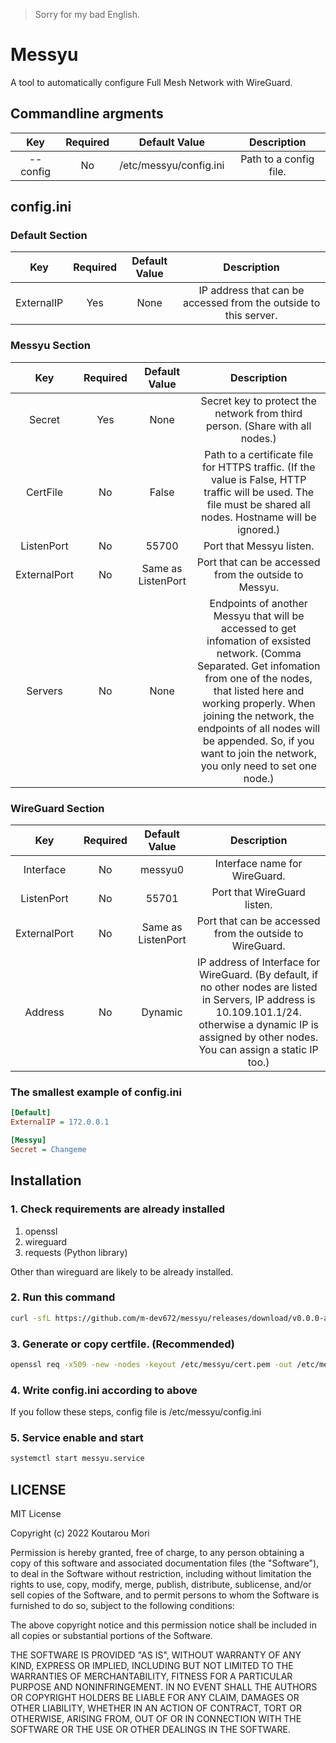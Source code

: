> Sorry for my bad English.

# Messyu
A tool to automatically configure Full Mesh Network with WireGuard.

## Commandline argments
| Key | Required | Default Value | Description |
|:---:|:---:|:---:|:---:| 
| --config | No | /etc/messyu/config.ini | Path to a config file. |

## config.ini

### Default Section

| Key | Required | Default Value | Description |
|:---:|:---:|:---:|:---:| 
| ExternalIP | Yes | None | IP address that can be accessed from the outside to this server. |

### Messyu Section

| Key | Required | Default Value | Description |
|:---:|:---:|:---:|:---:| 
| Secret | Yes | None | Secret key to protect the network from third person. (Share with all nodes.) |
| CertFile | No | False | Path to a certificate file for HTTPS traffic. (If the value is False, HTTP traffic will be used. The file must be shared all nodes. Hostname will be ignored.) |
| ListenPort | No | 55700 | Port that Messyu listen. |
| ExternalPort | No | Same as ListenPort | Port that can be accessed from the outside to Messyu. |
| Servers | No | None | Endpoints of another Messyu that will be accessed to get infomation of exsisted network. (Comma Separated. Get infomation from one of the nodes, that listed here and working properly. When joining the network, the endpoints of all nodes will be appended. So, if you want to join the network, you only need to set one node.) |

### WireGuard Section

| Key | Required | Default Value | Description |
|:---:|:---:|:---:|:---:| 
| Interface | No | messyu0 | Interface name for WireGuard. |
| ListenPort | No | 55701 | Port that WireGuard listen. |
| ExternalPort | No | Same as ListenPort | Port that can be accessed from the outside to WireGuard. |
| Address | No | Dynamic | IP address of Interface for WireGuard. (By default, if no other nodes are listed in Servers, IP address is 10.109.101.1/24. otherwise a dynamic IP is assigned by other nodes. You can assign a static IP too.) |

### The smallest example of config.ini

```ini:config.ini
[Default]
ExternalIP = 172.0.0.1

[Messyu]
Secret = Changeme
```

## Installation

### 1. Check requirements are already installed
1. openssl
1. wireguard
1. requests (Python library)

Other than wireguard are likely to be already installed.

### 2. Run this command

```bash
curl -sfL https://github.com/m-dev672/messyu/releases/download/v0.0.0-alpha/install.sh | sh -
```

### 3. Generate or copy certfile. (Recommended)
```bash
openssl req -x509 -new -nodes -keyout /etc/messyu/cert.pem -out /etc/messyu/cert.pem -subj "/"
```

### 4. Write config.ini according to above
If you follow these steps, config file is /etc/messyu/config.ini

### 5. Service enable and start

```bash
systemctl start messyu.service
```

## LICENSE
MIT License

Copyright (c) 2022 Koutarou Mori

Permission is hereby granted, free of charge, to any person obtaining a copy
of this software and associated documentation files (the "Software"), to deal
in the Software without restriction, including without limitation the rights
to use, copy, modify, merge, publish, distribute, sublicense, and/or sell
copies of the Software, and to permit persons to whom the Software is
furnished to do so, subject to the following conditions:

The above copyright notice and this permission notice shall be included in all
copies or substantial portions of the Software.

THE SOFTWARE IS PROVIDED "AS IS", WITHOUT WARRANTY OF ANY KIND, EXPRESS OR
IMPLIED, INCLUDING BUT NOT LIMITED TO THE WARRANTIES OF MERCHANTABILITY,
FITNESS FOR A PARTICULAR PURPOSE AND NONINFRINGEMENT. IN NO EVENT SHALL THE
AUTHORS OR COPYRIGHT HOLDERS BE LIABLE FOR ANY CLAIM, DAMAGES OR OTHER
LIABILITY, WHETHER IN AN ACTION OF CONTRACT, TORT OR OTHERWISE, ARISING FROM,
OUT OF OR IN CONNECTION WITH THE SOFTWARE OR THE USE OR OTHER DEALINGS IN THE
SOFTWARE.
